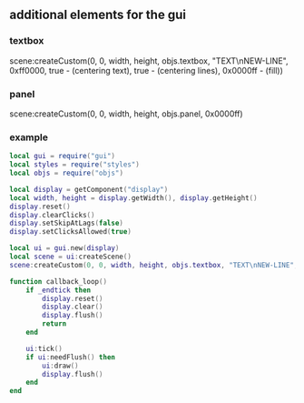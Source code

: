 ## additional elements for the gui

### textbox
scene:createCustom(0, 0, width, height, objs.textbox, "TEXT\nNEW-LINE", 0xff0000, true - (centering text), true - (centering lines), 0x0000ff - (fill))

### panel
scene:createCustom(0, 0, width, height, objs.panel, 0x0000ff)

### example
```lua
local gui = require("gui")
local styles = require("styles")
local objs = require("objs")

local display = getComponent("display")
local width, height = display.getWidth(), display.getHeight()
display.reset()
display.clearClicks()
display.setSkipAtLags(false)
display.setClicksAllowed(true)

local ui = gui.new(display)
local scene = ui:createScene()
scene:createCustom(0, 0, width, height, objs.textbox, "TEXT\nNEW-LINE", 0xffffff, true, true, 0x0000ee)

function callback_loop()
    if _endtick then
        display.reset()
        display.clear()
        display.flush()
        return
    end

    ui:tick()
    if ui:needFlush() then
        ui:draw()
        display.flush()
    end
end
```